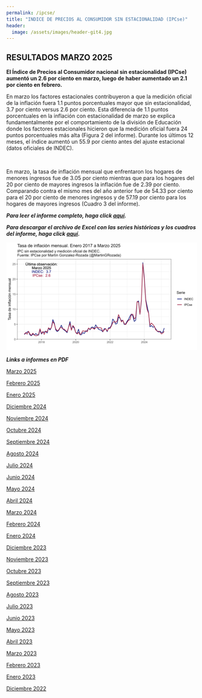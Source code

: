 ```yaml
---
permalink: /ipcse/
title: "INDICE DE PRECIOS AL CONSUMIDOR SIN ESTACIONALIDAD (IPCse)"
header:
  image: /assets/images/header-git4.jpg
---
```


## RESULTADOS MARZO 2025

**El Índice de Precios al Consumidor nacional sin estacionalidad (IPCse) aumentó un 2.6 por ciento en marzo, luego de haber aumentado un 2.1 por ciento en febrero.**

En marzo los factores estacionales contribuyeron a que la medición oficial de la inflación fuera 1.1 puntos porcentuales mayor que sin estacionalidad, 3.7 por ciento versus 2.6 por ciento. Esta diferencia de 1.1 puntos porcentuales en la inflación con estacionalidad de marzo se explica fundamentalmente por el comportamiento de la división de Educación donde los factores estacionales hicieron que la medición oficial fuera 24 puntos porcentuales más alta (Figura 2 del informe). Durante los últimos 12 meses, el índice aumentó un 55.9 por ciento antes del ajuste estacional (datos oficiales de INDEC).

<br>

En marzo, la tasa de inflación mensual que enfrentaron los hogares de menores ingresos fue de 3.05 por ciento mientras que para los hogares del 20 por ciento de mayores ingresos la inflación fue de 2.39 por ciento. Comparando contra el mismo mes del año anterior fue de 54.33 por ciento para el 20 por ciento de menores ingresos y de 57.19 por ciento para los hogares de mayores ingresos (Cuadro 3 del informe).<br>


***Para leer el informe completo, haga click [aquí](https://mrozada.github.io/IPCse/).***

***Para descargar el archivo de Excel con las series históricas y los cuadros del informe, haga click [aquí](https://github.com/mrozada/mrozada.github.io/raw/master/assets/excel/IPCse%20-%20Series%20hist%C3%B3ricas.xlsx).***


![Series de tiempo IPCse e IPC-INDEC](/assets/images/LinePlotStatic.png)


***Links a informes en PDF***

[Marzo 2025](https://github.com/mrozada/mrozada.github.io/blob/master/assets/pdf/IPCse%20-%202025-03%20-%20INDICE%20DE%20PRECIOS%20AL%20CONSUMIDOR%20SIN%20ESTACIONALIDAD.pdf)

[Febrero 2025](https://github.com/mrozada/mrozada.github.io/blob/master/assets/pdf/IPCse%20-%202025-02%20-%20INDICE%20DE%20PRECIOS%20AL%20CONSUMIDOR%20SIN%20ESTACIONALIDAD.pdf)

[Enero 2025](https://github.com/mrozada/mrozada.github.io/blob/master/assets/pdf/IPCse%20-%202025-01%20-%20INDICE%20DE%20PRECIOS%20AL%20CONSUMIDOR%20SIN%20ESTACIONALIDAD.pdf)

[Diciembre 2024](https://github.com/mrozada/mrozada.github.io/blob/master/assets/pdf/IPCse%20-%202024-12%20-%20INDICE%20DE%20PRECIOS%20AL%20CONSUMIDOR%20SIN%20ESTACIONALIDAD.pdf)

[Noviembre 2024](https://github.com/mrozada/mrozada.github.io/blob/master/assets/pdf/IPCse%20-%202024-11%20-%20INDICE%20DE%20PRECIOS%20AL%20CONSUMIDOR%20SIN%20ESTACIONALIDAD.pdf)

[Octubre 2024](https://github.com/mrozada/mrozada.github.io/blob/master/assets/pdf/IPCse%20-%202024-10%20-%20INDICE%20DE%20PRECIOS%20AL%20CONSUMIDOR%20SIN%20ESTACIONALIDAD.pdf)

[Septiembre 2024](https://github.com/mrozada/mrozada.github.io/blob/master/assets/pdf/IPCse%20-%202024-09%20-%20INDICE%20DE%20PRECIOS%20AL%20CONSUMIDOR%20SIN%20ESTACIONALIDAD.pdf)

[Agosto 2024](https://github.com/mrozada/mrozada.github.io/blob/master/assets/pdf/IPCse%20-%202024-08%20-%20INDICE%20DE%20PRECIOS%20AL%20CONSUMIDOR%20SIN%20ESTACIONALIDAD.pdf)

[Julio 2024](https://github.com/mrozada/mrozada.github.io/blob/master/assets/pdf/IPCse%20-%202024-07%20-%20INDICE%20DE%20PRECIOS%20AL%20CONSUMIDOR%20SIN%20ESTACIONALIDAD.pdf)

[Junio 2024](https://github.com/mrozada/mrozada.github.io/blob/master/assets/pdf/IPCse%20-%202024-06%20-%20INDICE%20DE%20PRECIOS%20AL%20CONSUMIDOR%20SIN%20ESTACIONALIDAD.pdf)

[Mayo 2024](https://github.com/mrozada/mrozada.github.io/blob/master/assets/pdf/IPCse%20-%202024-05%20-%20INDICE%20DE%20PRECIOS%20AL%20CONSUMIDOR%20SIN%20ESTACIONALIDAD.pdf)

[Abril 2024](https://github.com/mrozada/mrozada.github.io/blob/master/assets/pdf/IPCse%20-%202024-04%20-%20INDICE%20DE%20PRECIOS%20AL%20CONSUMIDOR%20SIN%20ESTACIONALIDAD.pdf)

[Marzo 2024](https://github.com/mrozada/mrozada.github.io/blob/master/assets/pdf/IPCse%20-%202024-03%20-%20INDICE%20DE%20PRECIOS%20AL%20CONSUMIDOR%20SIN%20ESTACIONALIDAD.pdf)

[Febrero 2024](https://github.com/mrozada/mrozada.github.io/blob/master/assets/pdf/IPCse%20-%202024-02%20-%20INDICE%20DE%20PRECIOS%20AL%20CONSUMIDOR%20SIN%20ESTACIONALIDAD.pdf)

[Enero 2024](https://github.com/mrozada/mrozada.github.io/blob/master/assets/pdf/IPCse%20-%202024-01%20-%20INDICE%20DE%20PRECIOS%20AL%20CONSUMIDOR%20SIN%20ESTACIONALIDAD.pdf)

[Diciembre 2023](https://github.com/mrozada/mrozada.github.io/blob/master/assets/pdf/IPCse%20-%202023-12%20-%20INDICE%20DE%20PRECIOS%20AL%20CONSUMIDOR%20SIN%20ESTACIONALIDAD.pdf)

[Noviembre 2023](https://github.com/mrozada/mrozada.github.io/blob/master/assets/pdf/IPCse%20-%202023-11%20-%20INDICE%20DE%20PRECIOS%20AL%20CONSUMIDOR%20SIN%20ESTACIONALIDAD.pdf)

[Octubre 2023](https://github.com/mrozada/mrozada.github.io/blob/master/assets/pdf/IPCse%20-%202023-10%20-%20INDICE%20DE%20PRECIOS%20AL%20CONSUMIDOR%20SIN%20ESTACIONALIDAD.pdf)

[Septiembre 2023](https://github.com/mrozada/mrozada.github.io/blob/master/assets/pdf/IPCse%20-%202023-09%20-%20INDICE%20DE%20PRECIOS%20AL%20CONSUMIDOR%20SIN%20ESTACIONALIDAD.pdf)

[Agosto 2023](https://github.com/mrozada/mrozada.github.io/blob/master/assets/pdf/IPCse%20-%202023-08%20-%20INDICE%20DE%20PRECIOS%20AL%20CONSUMIDOR%20SIN%20ESTACIONALIDAD.pdf)

[Julio 2023](https://github.com/mrozada/mrozada.github.io/blob/master/assets/pdf/IPCse%20-%202023-07%20-%20INDICE%20DE%20PRECIOS%20AL%20CONSUMIDOR%20SIN%20ESTACIONALIDAD.pdf)

[Junio 2023](https://github.com/mrozada/mrozada.github.io/blob/master/assets/pdf/IPCse%20-%202023-06%20-%20INDICE%20DE%20PRECIOS%20AL%20CONSUMIDOR%20SIN%20ESTACIONALIDAD.pdf)

[Mayo 2023](https://github.com/mrozada/mrozada.github.io/blob/master/assets/pdf/IPCse%20-%202023-05%20-%20INDICE%20DE%20PRECIOS%20AL%20CONSUMIDOR%20SIN%20ESTACIONALIDAD.pdf)

[Abril 2023](https://github.com/mrozada/mrozada.github.io/blob/master/assets/pdf/IPCse%20-%202023-04%20-%20INDICE%20DE%20PRECIOS%20AL%20CONSUMIDOR%20SIN%20ESTACIONALIDAD.pdf)

[Marzo 2023](https://github.com/mrozada/mrozada.github.io/blob/master/assets/pdf/IPCse%20-%202023-03%20-%20INDICE%20DE%20PRECIOS%20AL%20CONSUMIDOR%20SIN%20ESTACIONALIDAD.pdf)

[Febrero 2023](https://github.com/mrozada/mrozada.github.io/blob/master/assets/pdf/IPCse%20-%202023-02%20-%20INDICE%20DE%20PRECIOS%20AL%20CONSUMIDOR%20SIN%20ESTACIONALIDAD.pdf)

[Enero 2023](https://github.com/mrozada/mrozada.github.io/blob/master/assets/pdf/IPCse%20-%202023-01%20-%20INDICE%20DE%20PRECIOS%20AL%20CONSUMIDOR%20SIN%20ESTACIONALIDAD.pdf)

[Diciembre 2022](https://github.com/mrozada/mrozada.github.io/blob/master/assets/pdf/IPCse%20-%202022-12%20-%20INDICE%20DE%20PRECIOS%20AL%20CONSUMIDOR%20SIN%20ESTACIONALIDAD.pdf)
